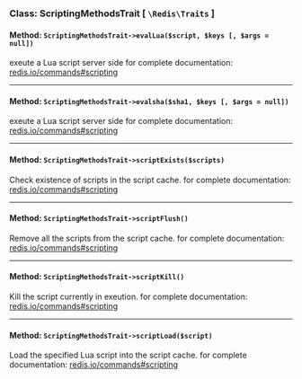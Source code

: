 ### Class: ScriptingMethodsTrait \[ `\Redis\Traits` \]

#### Method: `ScriptingMethodsTrait->evalLua($script, $keys [, $args = null])`

exeute a Lua script server side
for complete documentation: [redis.io/commands#scripting](http://redis.io/commands#scripting)

---

#### Method: `ScriptingMethodsTrait->evalsha($sha1, $keys [, $args = null])`

exeute a Lua script server side
for complete documentation: [redis.io/commands#scripting](http://redis.io/commands#scripting)

---

#### Method: `ScriptingMethodsTrait->scriptExists($scripts)`

Check existence of scripts in the script cache.
for complete documentation: [redis.io/commands#scripting](http://redis.io/commands#scripting)

---

#### Method: `ScriptingMethodsTrait->scriptFlush()`

Remove all the scripts from the script cache.
for complete documentation: [redis.io/commands#scripting](http://redis.io/commands#scripting)

---

#### Method: `ScriptingMethodsTrait->scriptKill()`

Kill the script currently in exeution.
for complete documentation: [redis.io/commands#scripting](http://redis.io/commands#scripting)

---

#### Method: `ScriptingMethodsTrait->scriptLoad($script)`

Load the specified Lua script into the script cache.
for complete documentation: [redis.io/commands#scripting](http://redis.io/commands#scripting)

